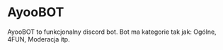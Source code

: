 # AyooBOT
AyooBOT to funkcjonalny discord bot. Bot ma kategorie tak jak: Ogólne, 4FUN, Moderacja itp.
